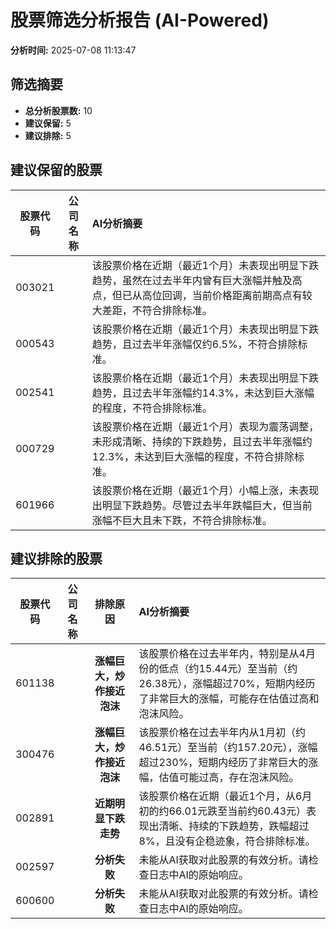 # 股票筛选分析报告 (AI-Powered)

**分析时间:** 2025-07-08 11:13:47

## 筛选摘要

- **总分析股票数:** 10
- **建议保留:** 5
- **建议排除:** 5

## 建议保留的股票

| 股票代码 | 公司名称 | AI分析摘要 |
|:---:|:---:|:---|
| 003021 |  | 该股票价格在近期（最近1个月）未表现出明显下跌趋势，虽然在过去半年内曾有巨大涨幅并触及高点，但已从高位回调，当前价格距离前期高点有较大差距，不符合排除标准。 |
| 000543 |  | 该股票价格在近期（最近1个月）未表现出明显下跌趋势，且过去半年涨幅仅约6.5%，不符合排除标准。 |
| 002541 |  | 该股票价格在近期（最近1个月）未表现出明显下跌趋势，且过去半年涨幅约14.3%，未达到巨大涨幅的程度，不符合排除标准。 |
| 000729 |  | 该股票价格在近期（最近1个月）表现为震荡调整，未形成清晰、持续的下跌趋势，且过去半年涨幅约12.3%，未达到巨大涨幅的程度，不符合排除标准。 |
| 601966 |  | 该股票价格在近期（最近1个月）小幅上涨，未表现出明显下跌趋势。尽管过去半年跌幅巨大，但当前涨幅不巨大且未下跌，不符合排除标准。 |

## 建议排除的股票

| 股票代码 | 公司名称 | 排除原因 | AI分析摘要 |
|:---:|:---:|:---:|:---|
| 601138 |  | **涨幅巨大，炒作接近泡沫** | 该股票价格在过去半年内，特别是从4月份的低点（约15.44元）至当前（约26.38元），涨幅超过70%，短期内经历了非常巨大的涨幅，可能存在估值过高和泡沫风险。 |
| 300476 |  | **涨幅巨大，炒作接近泡沫** | 该股票价格在过去半年内从1月初（约46.51元）至当前（约157.20元），涨幅超过230%，短期内经历了非常巨大的涨幅，估值可能过高，存在泡沫风险。 |
| 002891 |  | **近期明显下跌走势** | 该股票价格在近期（最近1个月，从6月初的约66.01元跌至当前约60.43元）表现出清晰、持续的下跌趋势，跌幅超过8%，且没有企稳迹象，符合排除标准。 |
| 002597 |  | **分析失败** | 未能从AI获取对此股票的有效分析。请检查日志中AI的原始响应。 |
| 600600 |  | **分析失败** | 未能从AI获取对此股票的有效分析。请检查日志中AI的原始响应。 |
